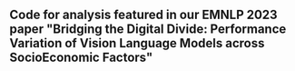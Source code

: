 ## Code for analysis featured in our EMNLP 2023 paper "Bridging the Digital Divide: Performance Variation of Vision Language Models across SocioEconomic Factors"
